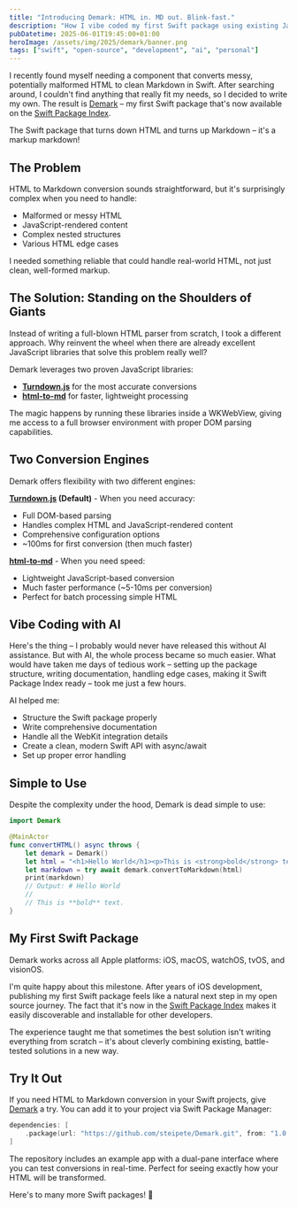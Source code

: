 ```yaml
---
title: "Introducing Demark: HTML in. MD out. Blink-fast."
description: "How I vibe coded my first Swift package using existing JavaScript libraries and AI assistance to solve HTML to Markdown conversion in Swift."
pubDatetime: 2025-06-01T19:45:00+01:00
heroImage: /assets/img/2025/demark/banner.png
tags: ["swift", "open-source", "development", "ai", "personal"]
---
```


I recently found myself needing a component that converts messy, potentially malformed HTML to clean Markdown in Swift. After searching around, I couldn't find anything that really fit my needs, so I decided to write my own. The result is [Demark](https://github.com/steipete/Demark) – my first Swift package that's now available on the [Swift Package Index](https://swiftpackageindex.com/steipete/Demark).

The Swift package that turns down HTML and turns up Markdown – it's a markup markdown!

## The Problem

HTML to Markdown conversion sounds straightforward, but it's surprisingly complex when you need to handle:
- Malformed or messy HTML
- JavaScript-rendered content
- Complex nested structures
- Various HTML edge cases

I needed something reliable that could handle real-world HTML, not just clean, well-formed markup.

## The Solution: Standing on the Shoulders of Giants

Instead of writing a full-blown HTML parser from scratch, I took a different approach. Why reinvent the wheel when there are already excellent JavaScript libraries that solve this problem really well?

Demark leverages two proven JavaScript libraries:
- **[Turndown.js](https://github.com/mixmark-io/turndown)** for the most accurate conversions
- **[html-to-md](https://github.com/stonehank/html-to-md)** for faster, lightweight processing

The magic happens by running these libraries inside a WKWebView, giving me access to a full browser environment with proper DOM parsing capabilities.

## Two Conversion Engines

Demark offers flexibility with two different engines:

**[Turndown.js](https://github.com/mixmark-io/turndown) (Default)** - When you need accuracy:
- Full DOM-based parsing
- Handles complex HTML and JavaScript-rendered content
- Comprehensive configuration options
- ~100ms for first conversion (then much faster)

**[html-to-md](https://github.com/stonehank/html-to-md)** - When you need speed:
- Lightweight JavaScript-based conversion
- Much faster performance (~5-10ms per conversion)
- Perfect for batch processing simple HTML

## Vibe Coding with AI

Here's the thing – I probably would never have released this without AI assistance. But with AI, the whole process became so much easier. What would have taken me days of tedious work – setting up the package structure, writing documentation, handling edge cases, making it Swift Package Index ready – took me just a few hours.

AI helped me:
- Structure the Swift package properly
- Write comprehensive documentation
- Handle all the WebKit integration details
- Create a clean, modern Swift API with async/await
- Set up proper error handling

## Simple to Use

Despite the complexity under the hood, Demark is dead simple to use:

```swift
import Demark

@MainActor 
func convertHTML() async throws {
    let demark = Demark()
    let html = "<h1>Hello World</h1><p>This is <strong>bold</strong> text.</p>"
    let markdown = try await demark.convertToMarkdown(html)
    print(markdown)
    // Output: # Hello World
    //
    // This is **bold** text.
}
```

## My First Swift Package

Demark works across all Apple platforms: iOS, macOS, watchOS, tvOS, and visionOS.

I'm quite happy about this milestone. After years of iOS development, publishing my first Swift package feels like a natural next step in my open source journey. The fact that it's now in the [Swift Package Index](https://swiftpackageindex.com/steipete/Demark) makes it easily discoverable and installable for other developers.

The experience taught me that sometimes the best solution isn't writing everything from scratch – it's about cleverly combining existing, battle-tested solutions in a new way.

## Try It Out

If you need HTML to Markdown conversion in your Swift projects, give [Demark](https://github.com/steipete/Demark) a try. You can add it to your project via Swift Package Manager:

```swift
dependencies: [
    .package(url: "https://github.com/steipete/Demark.git", from: "1.0.0")
]
```

The repository includes an example app with a dual-pane interface where you can test conversions in real-time. Perfect for seeing exactly how your HTML will be transformed.

Here's to many more Swift packages! 🚀